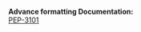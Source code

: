 <b>Advance formatting Documentation:</b><br>
<a href="https://www.python.org/dev/peps/pep-3101/">PEP-3101</a>
